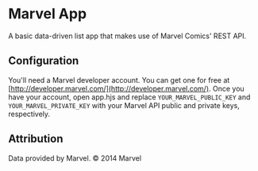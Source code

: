 # Marvel App

A basic data-driven list app that makes use of Marvel Comics' REST API.

## Configuration

You'll need a Marvel developer account. You can get one for free at [http://developer.marvel.com/](http://developer.marvel.com/). Once you have your account, open app.hjs and replace `YOUR_MARVEL_PUBLIC_KEY` and `YOUR_MARVEL_PRIVATE_KEY` with your Marvel API public and private keys, respectively.

## Attribution

Data provided by Marvel. © 2014 Marvel